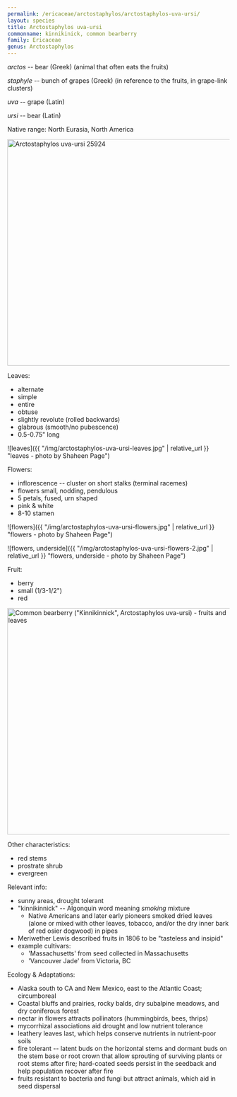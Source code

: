 ```yaml
---
permalink: /ericaceae/arctostaphylos/arctostaphylos-uva-ursi/
layout: species
title: Arctostaphylos uva-ursi
commonname: kinnikinick, common bearberry
family: Ericaceae
genus: Arctostaphylos
---
```


*arctos* -- bear (Greek) (animal that often eats the fruits)

*staphyle* -- bunch of grapes (Greek) (in reference to the fruits, in grape-link clusters)

*uva* -- grape (Latin)

*ursi* -- bear (Latin)

Native range: North Eurasia, North America

<a title="Walter Siegmund / CC BY-SA (http://creativecommons.org/licenses/by-sa/3.0/)" href="https://commons.wikimedia.org/wiki/File:Arctostaphylos_uva-ursi_25924.JPG"><img width="512" alt="Arctostaphylos uva-ursi 25924" src="https://upload.wikimedia.org/wikipedia/commons/thumb/d/d8/Arctostaphylos_uva-ursi_25924.JPG/512px-Arctostaphylos_uva-ursi_25924.JPG"></a>

Leaves:
  - alternate
  - simple
  - entire
  - obtuse
  - slightly revolute (rolled backwards)
  - glabrous (smooth/no pubescence)
  - 0.5-0.75" long

![leaves]({{ "/img/arctostaphylos-uva-ursi-leaves.jpg" | relative_url }} "leaves - photo by Shaheen Page")

Flowers:
  - inflorescence -- cluster on short stalks (terminal racemes)
  - flowers small, nodding, pendulous
  - 5 petals, fused, urn shaped
  - pink & white
  - 8-10 stamen

![flowers]({{ "/img/arctostaphylos-uva-ursi-flowers.jpg" | relative_url }} "flowers - photo by Shaheen Page")

![flowers, underside]({{ "/img/arctostaphylos-uva-ursi-flowers-2.jpg" | relative_url }} "flowers, underside - photo by Shaheen Page")

Fruit:
  - berry
  - small (1/3-1/2")
  - red

<a title="Jesse Taylor / CC BY-SA (https://creativecommons.org/licenses/by-sa/3.0)" href="https://commons.wikimedia.org/wiki/File:Common_bearberry_(%22Kinnikinnick%22,_Arctostaphylos_uva-ursi)_-_fruits_and_leaves.JPG"><img width="512" alt="Common bearberry (&quot;Kinnikinnick&quot;, Arctostaphylos uva-ursi) - fruits and leaves" src="https://upload.wikimedia.org/wikipedia/commons/thumb/b/b9/Common_bearberry_%28%22Kinnikinnick%22%2C_Arctostaphylos_uva-ursi%29_-_fruits_and_leaves.JPG/512px-Common_bearberry_%28%22Kinnikinnick%22%2C_Arctostaphylos_uva-ursi%29_-_fruits_and_leaves.JPG"></a>

Other characteristics:
  - red stems
  - prostrate shrub
  - evergreen

Relevant info:
  - sunny areas, drought tolerant
  - "kinnikinnick" -- Algonquin word meaning *smoking* mixture
    - Native Americans and later early pioneers smoked dried leaves (alone or mixed with other leaves, tobacco, and/or the dry inner bark of red osier dogwood) in pipes
  - Meriwether Lewis described fruits in 1806 to be "tasteless and insipid"
  - example cultivars:
    - 'Massachusetts' from seed collected in Massachusetts
    - 'Vancouver Jade' from Victoria, BC

Ecology & Adaptations:
  - Alaska south to CA and New Mexico, east to the Atlantic Coast; circumboreal
  - Coastal bluffs and prairies, rocky balds, dry subalpine meadows, and dry coniferous forest
  - nectar in flowers attracts pollinators (hummingbirds, bees, thrips)
  - mycorrhizal associations aid drought and low nutrient tolerance
  - leathery leaves last, which helps conserve nutrients in nutrient-poor soils
  - fire tolerant -- latent buds on the horizontal stems and dormant buds on the stem base or root crown that allow sprouting of surviving plants or root stems after fire; hard-coated seeds persist in the seedback and help population recover after fire
  - fruits resistant to bacteria and fungi but attract animals, which aid in seed dispersal
